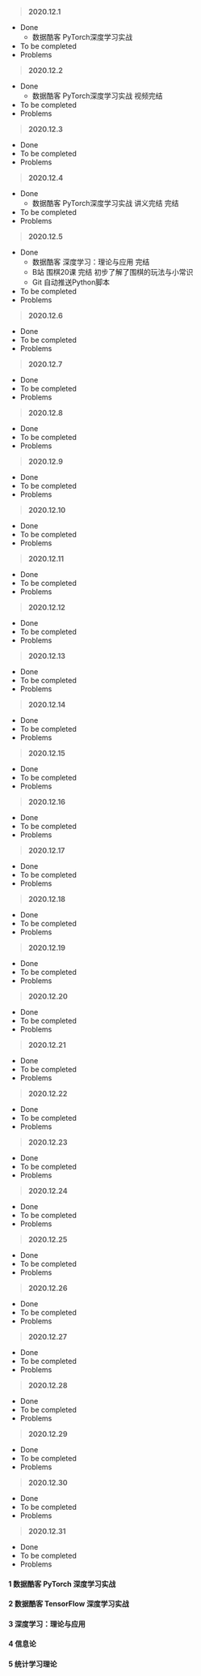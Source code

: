 > **2020.12.1**

* Done
  * 数据酷客 PyTorch深度学习实战 
* To be completed
* Problems


> **2020.12.2**

* Done
  * 数据酷客 PyTorch深度学习实战 视频完结	
* To be completed
* Problems


> **2020.12.3**

* Done
* To be completed
* Problems


> **2020.12.4**

* Done
  * 数据酷客 PyTorch深度学习实战 讲义完结 完结
* To be completed
* Problems


> **2020.12.5**

* Done
  * 数据酷客 深度学习：理论与应用 完结
  * B站 围棋20课 完结 初步了解了围棋的玩法与小常识
  * Git 自动推送Python脚本 
* To be completed
* Problems


> **2020.12.6**

* Done
* To be completed
* Problems


> **2020.12.7**

* Done
* To be completed
* Problems


> **2020.12.8**

* Done
* To be completed
* Problems


> **2020.12.9**

* Done
* To be completed
* Problems


> **2020.12.10**

* Done
* To be completed
* Problems


> **2020.12.11**

* Done
* To be completed
* Problems


> **2020.12.12**

* Done
* To be completed
* Problems


> **2020.12.13**

* Done
* To be completed
* Problems


> **2020.12.14**

* Done
* To be completed
* Problems


> **2020.12.15**

* Done
* To be completed
* Problems


> **2020.12.16**

* Done
* To be completed
* Problems


> **2020.12.17**

* Done
* To be completed
* Problems


> **2020.12.18**

* Done
* To be completed
* Problems


> **2020.12.19**

* Done
* To be completed
* Problems


> **2020.12.20**

* Done
* To be completed
* Problems


> **2020.12.21**

* Done
* To be completed
* Problems


> **2020.12.22**

* Done
* To be completed
* Problems


> **2020.12.23**

* Done
* To be completed
* Problems


> **2020.12.24**

* Done
* To be completed
* Problems


> **2020.12.25**

* Done
* To be completed
* Problems


> **2020.12.26**

* Done
* To be completed
* Problems


> **2020.12.27**

* Done
* To be completed
* Problems


> **2020.12.28**

* Done
* To be completed
* Problems


> **2020.12.29**

* Done
* To be completed
* Problems


> **2020.12.30**

* Done
* To be completed
* Problems


> **2020.12.31**

* Done
* To be completed
* Problems



#### 1 数据酷客 PyTorch 深度学习实战

#### 2 数据酷客 TensorFlow 深度学习实战

#### 3 深度学习：理论与应用

#### 4 信息论

#### 5 统计学习理论

